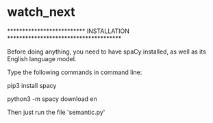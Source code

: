 # watch_next
************************** INSTALLATION **************************************

Before doing anything, you need to have spaCy installed, as well as its English language model.

Type the following commands in command line:

pip3 install spacy

python3 -m spacy download en

Then just run the file 'semantic.py'

